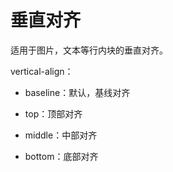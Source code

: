 # 垂直对齐

适用于图片，文本等行内块的垂直对齐。

vertical-align：

- baseline：默认，基线对齐

- top：顶部对齐

- middle：中部对齐

- bottom：底部对齐
